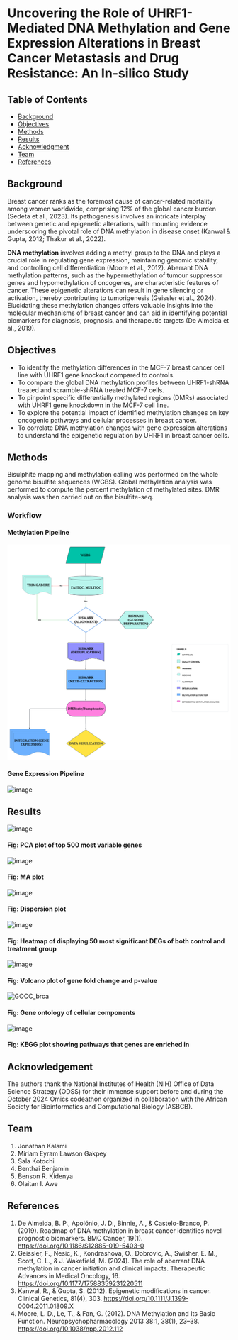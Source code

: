 # Uncovering the Role of UHRF1-Mediated DNA Methylation and Gene Expression Alterations in Breast Cancer Metastasis and Drug Resistance: An In-silico Study

## Table of Contents
- [Background](#Background)
- [Objectives](#Objectives)
- [Methods](#Methods)
- [Results](#Results)
- [Acknowledgment](#Acknowledgment)
- [Team](#Team)
- [References](#References)

## Background
Breast cancer ranks as the foremost cause of cancer-related mortality among women worldwide, comprising 12% of the global cancer burden (Sedeta et al., 2023). Its pathogenesis involves an intricate interplay between genetic and epigenetic alterations, with mounting evidence underscoring the pivotal role of DNA methylation in disease onset (Kanwal & Gupta, 2012; Thakur et al., 2022). 

**DNA methylation** involves adding a methyl group to the DNA and plays a crucial role in regulating gene expression, maintaining genomic stability, and controlling cell differentiation (Moore et al., 2012). Aberrant DNA methylation patterns, such as the hypermethylation of tumour suppressor genes and hypomethylation of oncogenes, are characteristic features of cancer. These epigenetic alterations can result in gene silencing or activation, thereby contributing to tumorigenesis (Geissler et al., 2024). Elucidating these methylation changes offers valuable insights into the molecular mechanisms of breast cancer and can aid in identifying potential biomarkers for diagnosis, prognosis, and therapeutic targets (De Almeida et al., 2019).

## Objectives
- To identify the methylation differences in the MCF-7 breast cancer cell line with UHRF1 gene knockout compared to controls.
- To compare the global DNA methylation profiles between UHRF1-shRNA treated and scramble-shRNA treated MCF-7 cells.
- To pinpoint specific differentially methylated regions (DMRs) associated with UHRF1 gene knockdown in the MCF-7 cell line.
- To explore the potential impact of identified methylation changes on key oncogenic pathways and cellular processes in breast cancer.
- To correlate DNA methylation changes with gene expression alterations to understand the epigenetic regulation by UHRF1 in breast cancer cells.


## Methods
Bisulphite mapping and methylation calling was performed on the whole genome bisulfite sequences (WGBS). Global methylation analysis was performed to compute the percent methylation of methylated sites. DMR analysis was then carried out on the bisulfite-seq.

### Workflow

#### Methylation Pipeline 
![image](workflow/brcamethyl-workflow.PNG)

#### Gene Expression Pipeline
![image](https://github.com/user-attachments/assets/a3a0f5db-8c22-42b3-9d9c-fd0d3182c41c)

## Results

![image](https://github.com/user-attachments/assets/a5e386dc-1ce6-4d04-99f6-217ca3bb1b14)
#### Fig: PCA plot of top 500 most variable genes

![image](https://github.com/user-attachments/assets/83b9876d-a564-4584-96d1-9f85fe26f2dc)
#### Fig: MA plot

![image](https://github.com/user-attachments/assets/87af7723-d018-4c86-8d3d-bd7d0e5a1279)
#### Fig: Dispersion plot

![image](https://github.com/user-attachments/assets/2e12bd16-86ec-4807-bda3-37bfcb56cd1a)
#### Fig: Heatmap of displaying 50 most significant DEGs of both control and treatment group

![image](https://github.com/user-attachments/assets/55e400eb-c3ce-48ff-a767-74551e0f06fd)
#### Fig: Volcano plot of gene fold change and p-value

![GOCC_brca](https://github.com/user-attachments/assets/b64e9a6d-b7d7-48fe-8149-b4cb631a624e)
#### Fig: Gene ontology of cellular components 

![image](https://github.com/user-attachments/assets/f39ae78d-c747-4b8e-8097-6932272eeafd)
#### Fig: KEGG plot showing pathways that genes are enriched in

## Acknowledgement
The authors thank the National Institutes of Health (NIH) Office of Data Science Strategy (ODSS) for their immense support before and during the October 2024 Omics codeathon organized in collaboration with the African Society for Bioinformatics and Computational Biology (ASBCB).

## Team
1. Jonathan Kalami
2. Miriam Eyram Lawson Gakpey
3. Sala Kotochi
4. Benthai Benjamin
5. Benson R. Kidenya
6. Olaitan I. Awe

## References
1. De Almeida, B. P., Apolónio, J. D., Binnie, A., & Castelo-Branco, P. (2019). Roadmap of DNA methylation in breast cancer identifies novel prognostic biomarkers. BMC Cancer, 19(1). https://doi.org/10.1186/S12885-019-5403-0
2. Geissler, F., Nesic, K., Kondrashova, O., Dobrovic, A., Swisher, E. M., Scott, C. L., & J. Wakefield, M. (2024). The role of aberrant DNA methylation in cancer initiation and clinical impacts. Therapeutic Advances in Medical Oncology, 16. https://doi.org/10.1177/17588359231220511
3. Kanwal, R., & Gupta, S. (2012). Epigenetic modifications in cancer. Clinical Genetics, 81(4), 303. https://doi.org/10.1111/J.1399-0004.2011.01809.X
4. Moore, L. D., Le, T., & Fan, G. (2012). DNA Methylation and Its Basic Function. Neuropsychopharmacology 2013 38:1, 38(1), 23–38. https://doi.org/10.1038/npp.2012.112



